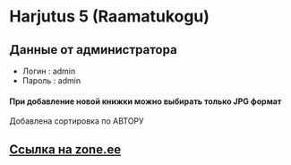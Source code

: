 # Harjutus 5 (Raamatukogu)
## Данные от администратора
- Логин : admin
- Пароль : admin
#### При добавление новой книжки можно выбирать только JPG формат
Добавлена сортировка по АВТОРУ
## [Ссылка на zone.ee](https://shumilo17.thkit.ee/php/raamatukogu/)
